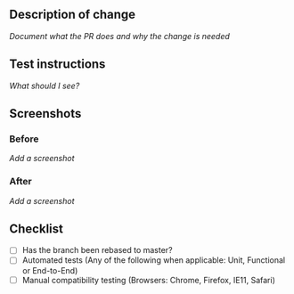 ## Description of change

_Document what the PR does and why the change is needed_

## Test instructions

_What should I see?_

## Screenshots
### Before

_Add a screenshot_

### After

_Add a screenshot_

## Checklist

[//]: # "When submitting a PR make sure the code review guidelines have been satisfied.
https://github.com/uktrade/data-hub-frontend/blob/master/docs/Code%20review%20guidelines.md"

- [ ] Has the branch been rebased to master?
- [ ] Automated tests (Any of the following when applicable: Unit, Functional or End-to-End)
- [ ] Manual compatibility testing (Browsers: Chrome, Firefox, IE11, Safari)
